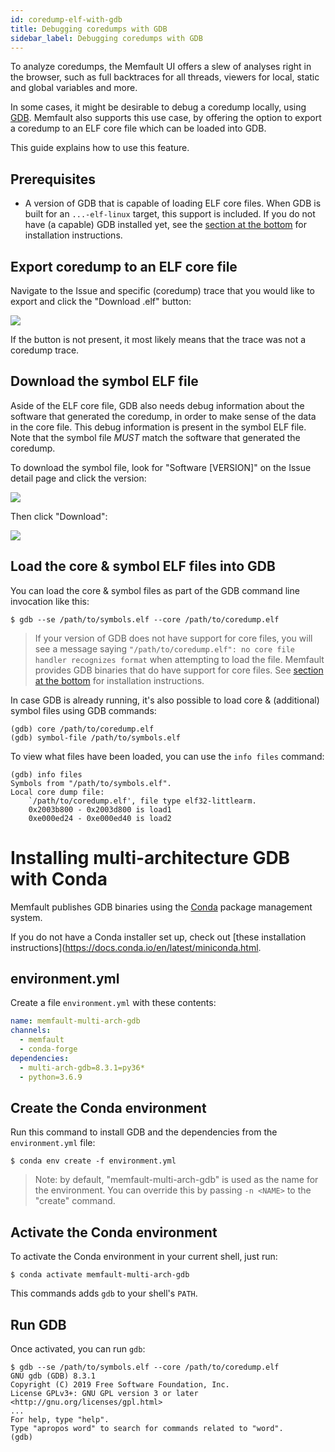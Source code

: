 ```yaml
---
id: coredump-elf-with-gdb
title: Debugging coredumps with GDB
sidebar_label: Debugging coredumps with GDB
---
```


To analyze coredumps, the Memfault UI offers a slew of analyses right in the
browser, such as full backtraces for all threads, viewers for local, static and
global variables and more.

In some cases, it might be desirable to debug a coredump locally, using
[GDB](https://interrupt.memfault.com/blog/advanced-gdb). Memfault also supports
this use case, by offering the option to export a coredump to an ELF core file
which can be loaded into GDB.

This guide explains how to use this feature.

## Prerequisites

- A version of GDB that is capable of loading ELF core files. When GDB is built
  for an `...-elf-linux` target, this support is included. If you do not have (a
  capable) GDB installed yet, see the
  [section at the bottom](#installing-multi-architecture-gdb-with-conda) for
  installation instructions.

## Export coredump to an ELF core file

Navigate to the Issue and specific (coredump) trace that you would like to
export and click the "Download .elf" button:

![](/img/docs/embedded/download-coredump-elf.png)

If the button is not present, it most likely means that the trace was not a
coredump trace.

## Download the symbol ELF file

Aside of the ELF core file, GDB also needs debug information about the software
that generated the coredump, in order to make sense of the data in the core
file. This debug information is present in the symbol ELF file. Note that the
symbol file _MUST_ match the software that generated the coredump.

To download the symbol file, look for "Software [VERSION]" on the Issue detail
page and click the version:

![](/img/docs/embedded/issue-detail-software-link.png)

Then click "Download":

![](/img/docs/embedded/software-download-symbols-link.png)

## Load the core & symbol ELF files into GDB

You can load the core & symbol files as part of the GDB command line invocation
like this:

```shell script
$ gdb --se /path/to/symbols.elf --core /path/to/coredump.elf
```

> If your version of GDB does not have support for core files, you will see a
> message saying
> `"/path/to/coredump.elf": no core file handler recognizes format` when
> attempting to load the file. Memfault provides GDB binaries that do have
> support for core files. See
> [section at the bottom](#installing-multi-architecture-gdb-with-conda) for
> installation instructions.

In case GDB is already running, it's also possible to load core & (additional)
symbol files using GDB commands:

```gdb
(gdb) core /path/to/coredump.elf
(gdb) symbol-file /path/to/symbols.elf
```

To view what files have been loaded, you can use the `info files` command:

```gdb
(gdb) info files
Symbols from "/path/to/symbols.elf".
Local core dump file:
	`/path/to/coredump.elf', file type elf32-littlearm.
	0x2003b800 - 0x2003d800 is load1
	0xe000ed24 - 0xe000ed40 is load2
```

# Installing multi-architecture GDB with Conda

Memfault publishes GDB binaries using the [Conda](https://conda.io/) package
management system.

If you do not have a Conda installer set up, check out [these installation
instructions](https://docs.conda.io/en/latest/miniconda.html.

## environment.yml

Create a file `environment.yml` with these contents:

```yaml
name: memfault-multi-arch-gdb
channels:
  - memfault
  - conda-forge
dependencies:
  - multi-arch-gdb=8.3.1=py36*
  - python=3.6.9
```

## Create the Conda environment

Run this command to install GDB and the dependencies from the `environment.yml`
file:

```shell script
$ conda env create -f environment.yml
```

> Note: by default, "memfault-multi-arch-gdb" is used as the name for the
> environment. You can override this by passing `-n <NAME>` to the "create"
> command.

## Activate the Conda environment

To activate the Conda environment in your current shell, just run:

```shell script
$ conda activate memfault-multi-arch-gdb
```

This commands adds `gdb` to your shell's `PATH`.

## Run GDB

Once activated, you can run `gdb`:

```shell script
$ gdb --se /path/to/symbols.elf --core /path/to/coredump.elf
GNU gdb (GDB) 8.3.1
Copyright (C) 2019 Free Software Foundation, Inc.
License GPLv3+: GNU GPL version 3 or later <http://gnu.org/licenses/gpl.html>
...
For help, type "help".
Type "apropos word" to search for commands related to "word".
(gdb)
```
